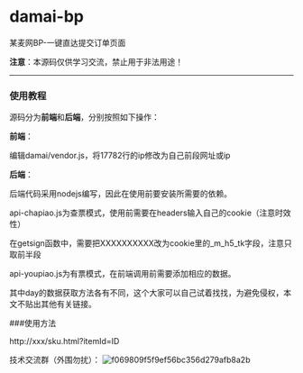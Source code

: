 # damai-bp

某麦网BP-一键直达提交订单页面

**注意**：本源码仅供学习交流，禁止用于非法用途！

----------------------------------

### 使用教程

源码分为**前端**和**后端**，分别按照如下操作：

**前端**：

编辑damai/vendor.js，将17782行的ip修改为自己前段网址或ip

**后端**：

后端代码采用nodejs编写，因此在使用前要安装所需要的依赖。

api-chapiao.js为查票模式，使用前需要在headers输入自己的cookie（注意时效性）

在getsign函数中，需要把XXXXXXXXXX改为cookie里的_m_h5_tk字段，注意只取前半段

api-youpiao.js为有票模式，在前端调用前需要添加相应的数据。

其中day的数据获取方法各有不同，这个大家可以自己试着找找，为避免侵权，本文不贴出其他有关链接。

###使用方法

http://xxx/sku.html?itemId=ID

技术交流群（外围勿扰）：
![f069809f5f9ef56bc356d279afb8a2b](https://github.com/TroyeFryant/damai-bp/assets/111677045/c1b6e08f-50e2-4756-ad6c-a4b98e5a9d24)
